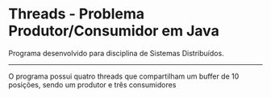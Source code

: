 # Threads - Problema Produtor/Consumidor em Java


Programa desenvolvido para disciplina de Sistemas Distribuídos. 

------------

O programa possui  quatro threads que compartilham um buffer de 10 posições, sendo um produtor e três consumidores

